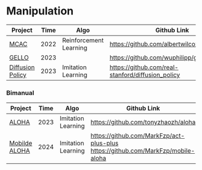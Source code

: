 # Manipulation

| Project                                                      | Time | Algo                   | Github Link                                       | Conference |
| ------------------------------------------------------------ | ---- | ---------------------- | ------------------------------------------------- | ---------- |
| [MCAC](https://sites.google.com/view/mcac-rl)                | 2022 | Reinforcement Learning | https://github.com/albertwilcox/mcac              | NeurlPS    |
| [GELLO](https://wuphilipp.github.io/gello_site/)             | 2023 |                        | https://github.com/wuphilipp/gello_software       |            |
| [Diffusion Policy](https://diffusion-policy.cs.columbia.edu) | 2023 | Imitation Learning     | https://github.com/real-stanford/diffusion_policy | RSS        |



### Bimanual

| Project                                         | Time | Algo               | Github Link                                                  | Conference |
| ----------------------------------------------- | ---- | ------------------ | ------------------------------------------------------------ | ---------- |
| [ALOHA](https://tonyzhaozh.github.io/aloha/)    | 2023 | Imitation Learning | https://github.com/tonyzhaozh/aloha                          | RSS        |
| [Mobilde ALOHA](https://mobile-aloha.github.io) | 2024 | Imitation Learning | https://github.com/MarkFzp/act-plus-plus<br />https://github.com/MarkFzp/mobile-aloha |            |

